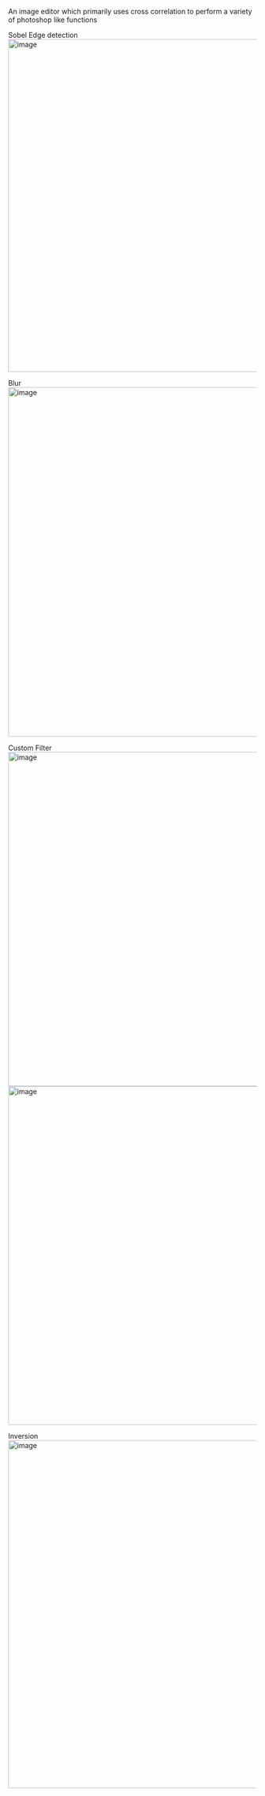 An image editor which primarily uses cross correlation to perform a variety of photoshop like functions

Sobel Edge detection
<img width="1396" height="675" alt="image" src="https://github.com/user-attachments/assets/3288270c-b143-447b-9879-6a28dee78337" />

Blur
<img width="1394" height="709" alt="image" src="https://github.com/user-attachments/assets/7a135396-e02a-47c7-9f95-5eb4c8e1e5cf" />

Custom Filter
<img width="1380" height="678" alt="image" src="https://github.com/user-attachments/assets/477adb1b-16ab-41db-9912-2a7759fefa9f" />
<img width="1406" height="687" alt="image" src="https://github.com/user-attachments/assets/af9f2131-42af-49dc-9977-42638c42b0c2" />

Inversion
<img width="1375" height="706" alt="image" src="https://github.com/user-attachments/assets/f6e3292f-3fef-4b54-9b2c-d0dbc7110c07" />
